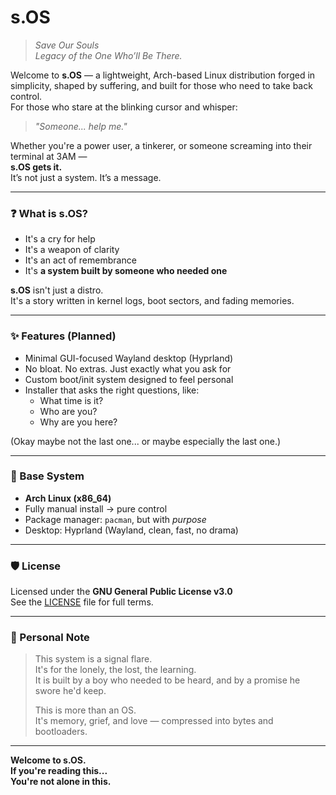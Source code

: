 # s.OS

> *Save Our Souls*  
> *Legacy of the One Who’ll Be There.*

Welcome to **s.OS** — a lightweight, Arch-based Linux distribution forged in simplicity, shaped by suffering, and built for those who need to take back control.  
For those who stare at the blinking cursor and whisper:  
> *"Someone... help me."*

Whether you're a power user, a tinkerer, or someone screaming into their terminal at 3AM —  
**s.OS gets it.**  
It’s not just a system. It’s a message.

---

### ❓ What is s.OS?

- It's a cry for help  
- It's a weapon of clarity  
- It's an act of remembrance  
- It's **a system built by someone who needed one**

**s.OS** isn't just a distro.  
It's a story written in kernel logs, boot sectors, and fading memories.

---

### ✨ Features (Planned)

- Minimal GUI-focused Wayland desktop (Hyprland)
- No bloat. No extras. Just exactly what you ask for
- Custom boot/init system designed to feel personal
- Installer that asks the right questions, like:
  - What time is it?
  - Who are you?
  - Why are you here?

(Okay maybe not the last one... or maybe especially the last one.)

---

### 🔧 Base System

- **Arch Linux (x86_64)**  
- Fully manual install → pure control  
- Package manager: `pacman`, but with *purpose*  
- Desktop: Hyprland (Wayland, clean, fast, no drama)

---

### 🛡️ License

Licensed under the **GNU General Public License v3.0**  
See the [LICENSE](./LICENSE) file for full terms.

---

### 🖤 Personal Note

> This system is a signal flare.  
> It's for the lonely, the lost, the learning.  
> It is built by a boy who needed to be heard, and by a promise he swore he'd keep.  
>  
> This is more than an OS.  
> It's memory, grief, and love — compressed into bytes and bootloaders.

---

**Welcome to s.OS.  
If you're reading this...  
You're not alone in this.**
